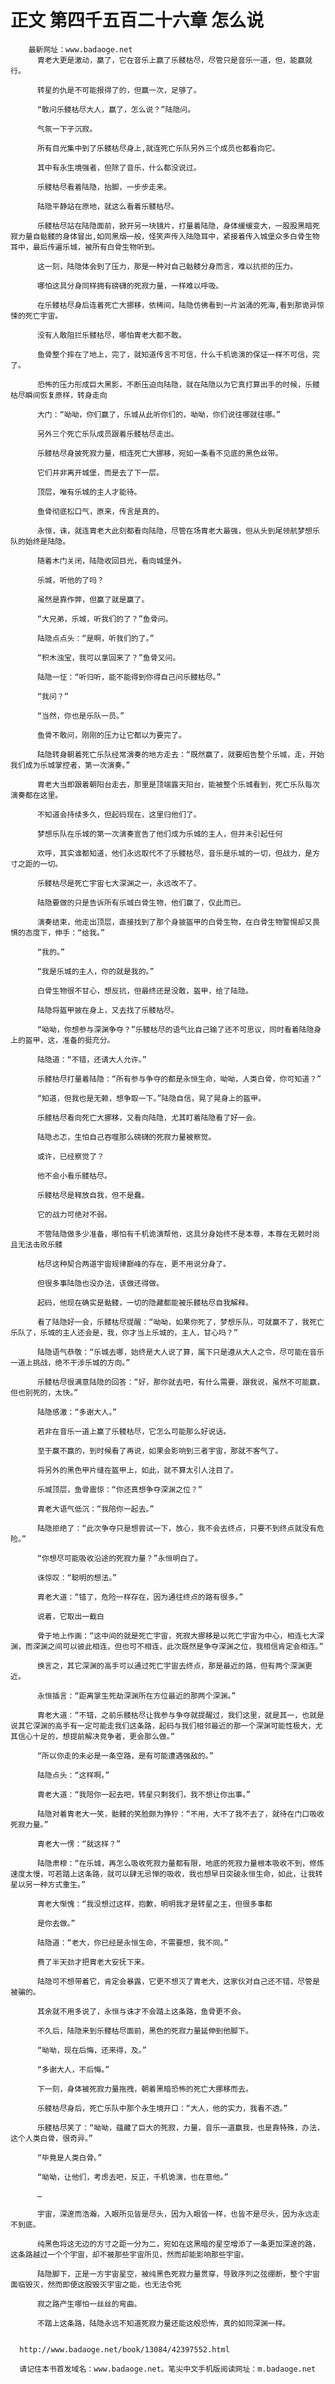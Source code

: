 # 正文 第四千五百二十六章 怎么说
        最新网址：www.badaoge.net
          胄老大更是激动，赢了，它在音乐上赢了乐髅枯尽，尽管只是音乐一道，但，能赢就行。
      
          转星的仇是不可能报得了的，但赢一次，足够了。
      
          “敢问乐髅枯尽大人，赢了，怎么说？”陆隐问。
      
          气氛一下子沉寂。
      
          所有目光集中到了乐髅枯尽身上,就连死亡乐队另外三个成员也都看向它。
      
          其中有永生境强者，但除了音乐，什么都没说过。
      
          乐髅枯尽看着陆隐，抬脚，一步步走来。
      
          陆隐平静站在原地，就这么看着乐髅枯尽。
      
          乐髅枯尽站在陆隐面前，掀开另一块镜片，打量着陆隐，身体缓缓变大，一股股黑暗死寂力量自骷髅的身体冒出,如同黑烟一般，怪笑声传入陆隐耳中，紧接着传入城堡众多白骨生物耳中，最后传遍乐城，被所有白骨生物听到。
      
          这一刻，陆隐体会到了压力，那是一种对自己骷髅分身而言，难以抗拒的压力。
      
          哪怕这具分身同样拥有磅礴的死寂力量，一样难以呼吸。
      
          在乐髅枯尽身后连着死亡大挪移，依稀间，陆隐仿佛看到一片汹涌的死海,看到那诡异惊悚的死亡宇宙。
      
          没有人敢阻拦乐髅枯尽，哪怕胄老大都不敢。
      
          鱼骨整个摔在了地上，完了，就知道传言不可信，什么千机诡演的保证一样不可信，完了。
      
          恐怖的压力形成巨大黑影，不断压迫向陆隐，就在陆隐以为它真打算出手的时候，乐髅枯尽瞬间恢复原样，转身走向
      
          大门：“呦呦，你们赢了，乐城从此听你们的，呦呦，你们说往哪就往哪。”
      
          另外三个死亡乐队成员跟着乐髅枯尽走出。
      
          乐髅枯尽身披死寂力量，相连死亡大挪移，宛如一条看不见底的黑色丝带。
      
          它们并非离开城堡，而是去了下一层。
      
          顶层，唯有乐城的主人才能待。
      
          鱼骨彻底松口气，原来，传言是真的。
      
          永恒，诛，就连胄老大此刻都看向陆隐，尽管在场胄老大最强，但从头到尾领航梦想乐队的始终是陆隐。
      
          随着木门关闭，陆隐收回目光，看向城堡外。
      
          乐城，听他的了吗？
      
          虽然是靠作弊，但赢了就是赢了。
      
          “大兄弟，乐城，听我们的了？”鱼骨问。
      
          陆隐点点头：“是啊，听我们的了。”
      
          “积木浊宝，我可以拿回来了？”鱼骨又问。
      
          陆隐一怔：“听归听，能不能得到你得自己问乐髅枯尽。”
      
          “我问？”
      
          “当然，你也是乐队一员。”
      
          鱼骨不敢问，刚刚的压力让它都以为要完了。
      
          陆隐转身朝着死亡乐队经常演奏的地方走去：“既然赢了，就要昭告整个乐城，走，开始我们成为乐城掌控者，第一次演奏。”
      
          胄老大当即跟着朝阳台走去，那里是顶端露天阳台，能被整个乐城看到，死亡乐队每次演奏都在这里。
      
          不知道会持续多久，但起码现在，这里归他们了。
      
          梦想乐队在乐城的第一次演奏宣告了他们成为乐城的主人，但并未引起任何
      
          欢呼，其实谁都知道，他们永远取代不了乐髅枯尽，音乐是乐城的一切，但战力，是方寸之距的一切。
      
          乐髅枯尽是死亡宇宙七大深渊之一，永远改不了。
      
          陆隐要做的只是告诉所有乐城白骨生物，他们赢了，仅此而已。
      
          演奏结束，他走出顶层，直接找到了那个身披盔甲的白骨生物，在白骨生物警惕却又畏惧的态度下，伸手：“给我。”
      
          “我的。”
      
          “我是乐城的主人，你的就是我的。”
      
          白骨生物很不甘心，想反抗，但最终还是没敢，盔甲，给了陆隐。
      
          陆隐将盔甲披在身上，又去找了乐髅枯尽。
      
          “呦呦，你想参与深渊争夺？”乐髅枯尽的语气比自己输了还不可思议，同时看着陆隐身上的盔甲，这，准备的挺充分。
      
          陆隐道：“不错，还请大人允许。”
      
          乐髅枯尽打量着陆隐：“所有参与争夺的都是永恒生命，呦呦，人类白骨，你可知道？”
      
          “知道，但我也是无赖，想争取一下。”陆隐自信，晃了晃身上的盔甲。
      
          乐髅枯尽看向死亡大挪移，又看向陆隐，尤其盯着陆隐看了好一会。
      
          陆隐忐忑，生怕自己吞噬那么磅礴的死寂力量被察觉。
      
          或许，已经察觉了？
      
          他不会小看乐髅枯尽。
      
          乐髅枯尽是释放自我，但不是蠢。
      
          它的战力可绝对不弱。
      
          不管陆隐做多少准备，哪怕有千机诡演帮他，这具分身始终不是本尊，本尊在无赖时尚且无法击败乐髅
      
          枯尽这种契合两道宇宙规律巅峰的存在，更不用说分身了。
      
          但很多事陆隐也没办法，该做还得做。
      
          起码，他现在确实是骷髅，一切的隐藏都能被乐髅枯尽自我解释。
      
          看了陆隐好一会，乐髅枯尽提醒：“呦呦，如果你死了，梦想乐队，可就赢不了，我死亡乐队了，乐城的主人还会是，我，你才当上乐城的，主人，甘心吗？”
      
          陆隐语气恭敬：“乐城去哪，始终是大人说了算，属下只是遵从大人之令，尽可能在音乐一道上挑战，绝不干涉乐城的方向。”
      
          乐髅枯尽很满意陆隐的回答：“好，那你就去吧，有什么需要，跟我说，虽然不可能赢，但也别死的，太快。”
      
          陆隐感激：“多谢大人。”
      
          若非在音乐一道上赢了乐髅枯尽，它怎么可能那么好说话。
      
          至于赢不赢的，到时候看了再说，如果会影响到三者宇宙，那就不客气了。
      
          将另外的黑色甲片缝在盔甲上，如此，就不算太引人注目了。
      
          乐城顶层，鱼骨震惊：“你还真想争夺深渊之位？”
      
          胄老大语气低沉：“我陪你一起去。”
      
          陆隐拒绝了：“此次争夺只是想尝试一下，放心，我不会去终点，只要不到终点就没有危险。”
      
          “你想尽可能吸收沿途的死寂力量？”永恒明白了。
      
          诛惊叹：“聪明的想法。”
      
          胄老大道：“错了，危险一样存在，因为通往终点的路有很多。”
      
          说着，它取出一截白
      
          骨于地上作画：“这中间的就是死亡宇宙，死寂大挪移是以死亡宇宙为中心，相连七大深渊，而深渊之间可以彼此相连，但也可不相连，此次既然是争夺深渊之位，我相信肯定会相连。”
      
          换言之，其它深渊的高手可以通过死亡宇宙去终点，那是最近的路，但有两个深渊更近。
      
          永恒插言：“距离掌生死劫深渊所在方位最近的那两个深渊。”
      
          胄老大道：“不错，之前乐髅枯尽让我参与争夺就提醒过，我们这里，就是其一，也就是说其它深渊的高手有一定可能走我们这条路，起码与我们相邻最近的那一个深渊可能性极大，尤其信心十足的，想提前解决竞争者，更会那么做。”
      
          “所以你走的未必是一条空路，是有可能遭遇强敌的。”
      
          陆隐点头：“这样啊。”
      
          胄老大道：“我陪你一起去吧，转星只剩我们，我不想让你出事。”
      
          陆隐对着胄老大一笑，骷髅的笑脸颇为狰狞：“不用，大不了我不去了，就待在门口吸收死寂力量。”
      
          胄老大一愣：“就这样？”
      
          陆隐肃穆：“在乐城，再怎么吸收死寂力量都有限，地底的死寂力量根本吸收不到，修炼速度太慢，可若踏上这条路，就可以肆无忌惮的吸收，我也想早日突破永恒生命，如此，让我转星以另一种方式重生。”
      
          胄老大惭愧：“我没想过这样，抱歉，明明我才是转星之主，但很多事都
      
          是你去做。”
      
          陆隐道：“老大，你已经是永恒生命，不需要想，我不同。”
      
          费了半天劲才把胄老大安抚下来。
      
          陆隐可不想带着它，肯定会暴露，它更不想灭了胄老大，这家伙对自己还不错，尽管是被骗的。
      
          其余就不用多说了，永恒与诛才不会踏上这条路，鱼骨更不会。
      
          不久后，陆隐来到乐髅枯尽面前，黑色的死寂力量延伸到他脚下。
      
          “呦呦，现在后悔，还来得，及。”
      
          “多谢大人，不后悔。”
      
          下一刻，身体被死寂力量拖拽，朝着黑暗恐怖的死亡大挪移而去。
      
          乐髅枯尽身后，死亡乐队中那个永生境开口：“大人，他的实力，我看不透。”
      
          乐髅枯尽笑了：“呦呦，蕴藏了巨大的死寂，力量，音乐一道赢我，也是靠特殊，办法，这个人类白骨，很奇异。”
      
          “毕竟是人类白骨。”
      
          “呦呦，让他们，考虑去吧，反正，千机诡演，也在意他。”
      
          …
      
          宇宙，深邃而浩瀚，入眼所见皆是尽头，因为入眼皆一样，也皆不是尽头，因为永远走不到底。
      
          纯黑色将这无边的方寸之距一分为二，宛如在这黑暗的星空增添了一条更加深邃的路，这条路越过一个个宇宙，却不被那些宇宙所见，然而却能影响那些宇宙。
      
          陆隐脚下，正是一方宇宙星空，被纯黑色死寂力量贯穿，导致序列之弦绷断，整个宇宙面临毁灭，然而即便这股毁灭宇宙之能，也无法令死
      
          寂之路产生哪怕一丝丝的弯曲。
      
          不踏上这条路，陆隐永远不知道死寂力量还能这般恐怖，真的如同深渊一样。
      
      
      http://www.badaoge.net/book/13084/42397552.html
      
      请记住本书首发域名：www.badaoge.net。笔尖中文手机版阅读网址：m.badaoge.net